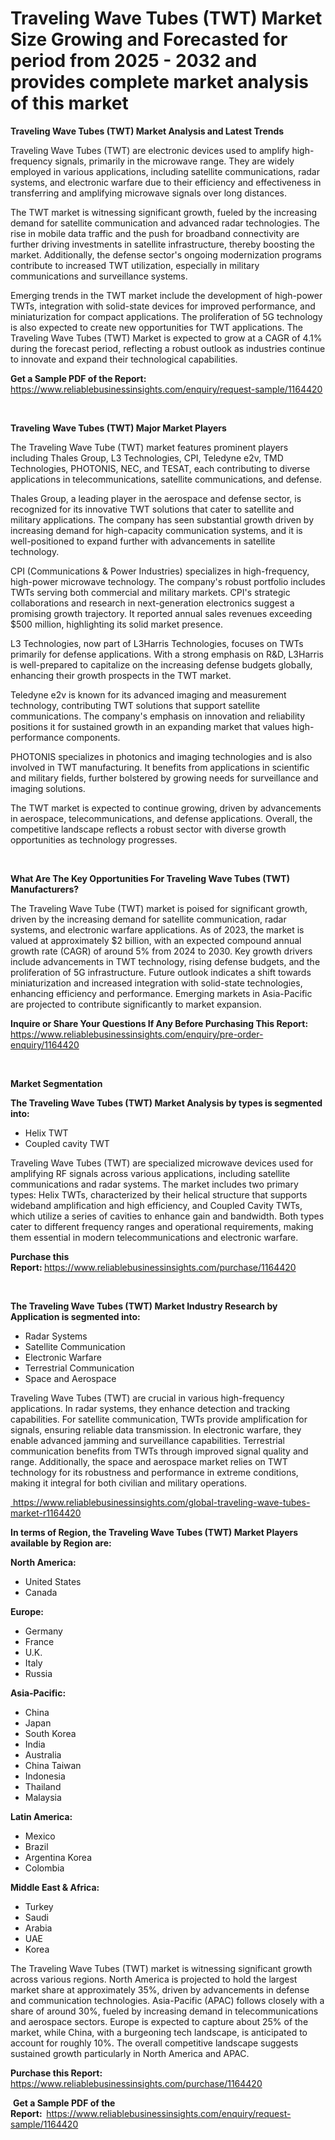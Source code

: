 <p><h1>Traveling Wave Tubes (TWT) Market Size Growing and Forecasted for period from 2025 - 2032 and provides complete market analysis of this market</h1></p><p><strong>Traveling Wave Tubes (TWT) Market Analysis and Latest Trends</strong></p>
<p><p>Traveling Wave Tubes (TWT) are electronic devices used to amplify high-frequency signals, primarily in the microwave range. They are widely employed in various applications, including satellite communications, radar systems, and electronic warfare due to their efficiency and effectiveness in transferring and amplifying microwave signals over long distances. </p><p>The TWT market is witnessing significant growth, fueled by the increasing demand for satellite communication and advanced radar technologies. The rise in mobile data traffic and the push for broadband connectivity are further driving investments in satellite infrastructure, thereby boosting the market. Additionally, the defense sector's ongoing modernization programs contribute to increased TWT utilization, especially in military communications and surveillance systems. </p><p>Emerging trends in the TWT market include the development of high-power TWTs, integration with solid-state devices for improved performance, and miniaturization for compact applications. The proliferation of 5G technology is also expected to create new opportunities for TWT applications. The Traveling Wave Tubes (TWT) Market is expected to grow at a CAGR of 4.1% during the forecast period, reflecting a robust outlook as industries continue to innovate and expand their technological capabilities.</p></p>
<p><strong>Get a Sample PDF of the Report:&nbsp;</strong> <a href="https://www.reliablebusinessinsights.com/enquiry/request-sample/1164420?utm_campaign=3558&utm_medium=2&utm_source=Github&utm_content=ia&utm_term=15042025&utm_id=traveling-wave-tubes-twt">https://www.reliablebusinessinsights.com/enquiry/request-sample/1164420</a></p>
<p>&nbsp;</p>
<p><strong>Traveling Wave Tubes (TWT) Major Market Players</strong></p>
<p><p>The Traveling Wave Tube (TWT) market features prominent players including Thales Group, L3 Technologies, CPI, Teledyne e2v, TMD Technologies, PHOTONIS, NEC, and TESAT, each contributing to diverse applications in telecommunications, satellite communications, and defense.</p><p>Thales Group, a leading player in the aerospace and defense sector, is recognized for its innovative TWT solutions that cater to satellite and military applications. The company has seen substantial growth driven by increasing demand for high-capacity communication systems, and it is well-positioned to expand further with advancements in satellite technology.</p><p>CPI (Communications & Power Industries) specializes in high-frequency, high-power microwave technology. The company's robust portfolio includes TWTs serving both commercial and military markets. CPI's strategic collaborations and research in next-generation electronics suggest a promising growth trajectory. It reported annual sales revenues exceeding $500 million, highlighting its solid market presence.</p><p>L3 Technologies, now part of L3Harris Technologies, focuses on TWTs primarily for defense applications. With a strong emphasis on R&D, L3Harris is well-prepared to capitalize on the increasing defense budgets globally, enhancing their growth prospects in the TWT market.</p><p>Teledyne e2v is known for its advanced imaging and measurement technology, contributing TWT solutions that support satellite communications. The company's emphasis on innovation and reliability positions it for sustained growth in an expanding market that values high-performance components.</p><p>PHOTONIS specializes in photonics and imaging technologies and is also involved in TWT manufacturing. It benefits from applications in scientific and military fields, further bolstered by growing needs for surveillance and imaging solutions.</p><p>The TWT market is expected to continue growing, driven by advancements in aerospace, telecommunications, and defense applications. Overall, the competitive landscape reflects a robust sector with diverse growth opportunities as technology progresses.</p></p>
<p>&nbsp;</p>
<p><strong>What Are The Key Opportunities For Traveling Wave Tubes (TWT) Manufacturers?</strong></p>
<p><p>The Traveling Wave Tube (TWT) market is poised for significant growth, driven by the increasing demand for satellite communication, radar systems, and electronic warfare applications. As of 2023, the market is valued at approximately $2 billion, with an expected compound annual growth rate (CAGR) of around 5% from 2024 to 2030. Key growth drivers include advancements in TWT technology, rising defense budgets, and the proliferation of 5G infrastructure. Future outlook indicates a shift towards miniaturization and increased integration with solid-state technologies, enhancing efficiency and performance. Emerging markets in Asia-Pacific are projected to contribute significantly to market expansion.</p></p>
<p><strong>Inquire or Share Your Questions If Any Before Purchasing This Report:</strong> <a href="https://www.reliablebusinessinsights.com/enquiry/pre-order-enquiry/1164420?utm_campaign=3558&utm_medium=2&utm_source=Github&utm_content=ia&utm_term=15042025&utm_id=traveling-wave-tubes-twt">https://www.reliablebusinessinsights.com/enquiry/pre-order-enquiry/1164420</a></p>
<p>&nbsp;</p>
<p><strong>Market Segmentation</strong></p>
<p><strong>The Traveling Wave Tubes (TWT) Market Analysis by types is segmented into:</strong></p>
<p><ul><li>Helix TWT</li><li>Coupled cavity TWT</li></ul></p>
<p><p>Traveling Wave Tubes (TWT) are specialized microwave devices used for amplifying RF signals across various applications, including satellite communications and radar systems. The market includes two primary types: Helix TWTs, characterized by their helical structure that supports wideband amplification and high efficiency, and Coupled Cavity TWTs, which utilize a series of cavities to enhance gain and bandwidth. Both types cater to different frequency ranges and operational requirements, making them essential in modern telecommunications and electronic warfare.</p></p>
<p><strong>Purchase this Report:&nbsp;</strong><a href="https://www.reliablebusinessinsights.com/purchase/1164420?utm_campaign=3558&utm_medium=2&utm_source=Github&utm_content=ia&utm_term=15042025&utm_id=traveling-wave-tubes-twt">https://www.reliablebusinessinsights.com/purchase/1164420</a></p>
<p>&nbsp;</p>
<p><strong>The Traveling Wave Tubes (TWT) Market Industry Research by Application is segmented into:</strong></p>
<p><ul><li>Radar Systems</li><li>Satellite Communication</li><li>Electronic Warfare</li><li>Terrestrial Communication</li><li>Space and Aerospace</li></ul></p>
<p><p>Traveling Wave Tubes (TWT) are crucial in various high-frequency applications. In radar systems, they enhance detection and tracking capabilities. For satellite communication, TWTs provide amplification for signals, ensuring reliable data transmission. In electronic warfare, they enable advanced jamming and surveillance capabilities. Terrestrial communication benefits from TWTs through improved signal quality and range. Additionally, the space and aerospace market relies on TWT technology for its robustness and performance in extreme conditions, making it integral for both civilian and military operations.</p></p>
<p><a href="https://www.reliablebusinessinsights.com/global-traveling-wave-tubes-market-r1164420?utm_campaign=3558&utm_medium=2&utm_source=Github&utm_content=ia&utm_term=15042025&utm_id=traveling-wave-tubes-twt">&nbsp;https://www.reliablebusinessinsights.com/global-traveling-wave-tubes-market-r1164420</a></p>
<p><strong>In terms of Region, the Traveling Wave Tubes (TWT) Market Players available by Region are:</strong></p>
<p>
    <p> <strong> North America: </strong>
        <ul>
            <li>United States</li>
            <li>Canada</li>
        </ul>
        </p> 
    <p> <strong> Europe: </strong>
        <ul>
            <li>Germany</li>
            <li>France</li>
            <li>U.K.</li>
            <li>Italy</li>
            <li>Russia</li>
        </ul>
        </p> 
    <p> <strong> Asia-Pacific: </strong>
        <ul>
            <li>China</li>
            <li>Japan</li>
            <li>South Korea</li>
            <li>India</li>
            <li>Australia</li>
            <li>China Taiwan</li>
            <li>Indonesia</li>
            <li>Thailand</li>
            <li>Malaysia</li>
        </ul>
        </p> 
    <p> <strong> Latin America: </strong>
        <ul>
            <li>Mexico</li>
            <li>Brazil</li>
            <li>Argentina Korea</li>
            <li>Colombia</li>
        </ul>
        </p> 
    <p> <strong> Middle East & Africa: </strong>
        <ul>
            <li>Turkey</li>
            <li>Saudi</li>
            <li>Arabia</li>
            <li>UAE</li>
            <li>Korea</li>
        </ul>
    </p>
    </p>
<p><p>The Traveling Wave Tubes (TWT) market is witnessing significant growth across various regions. North America is projected to hold the largest market share at approximately 35%, driven by advancements in defense and communication technologies. Asia-Pacific (APAC) follows closely with a share of around 30%, fueled by increasing demand in telecommunications and aerospace sectors. Europe is expected to capture about 25% of the market, while China, with a burgeoning tech landscape, is anticipated to account for roughly 10%. The overall competitive landscape suggests sustained growth particularly in North America and APAC.</p></p>
<p><strong>Purchase this Report: </strong><a href="https://www.reliablebusinessinsights.com/purchase/1164420?utm_campaign=3558&utm_medium=2&utm_source=Github&utm_content=ia&utm_term=15042025&utm_id=traveling-wave-tubes-twt">https://www.reliablebusinessinsights.com/purchase/1164420</a></p>
<p>&nbsp;<strong>Get a Sample PDF of the Report:&nbsp;&nbsp;</strong><a href="https://www.reliablebusinessinsights.com/enquiry/request-sample/1164420?utm_campaign=3558&utm_medium=2&utm_source=Github&utm_content=ia&utm_term=15042025&utm_id=traveling-wave-tubes-twt">https://www.reliablebusinessinsights.com/enquiry/request-sample/1164420</a></p>
<p><strong></strong></p>
<p><p></p><p></p><p></p></p>